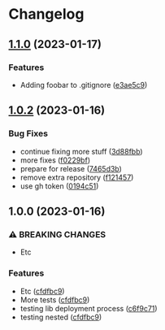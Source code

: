 # Changelog

## [1.1.0](https://github.com/josejulio/event-schemas-java/compare/v1.0.2...v1.1.0) (2023-01-17)


### Features

* Adding foobar to .gitignore ([e3ae5c9](https://github.com/josejulio/event-schemas-java/commit/e3ae5c99574de35c23bf21f8228103d9015f19a5))

## [1.0.2](https://github.com/josejulio/event-schemas-java/compare/v1.0.1...v1.0.2) (2023-01-16)


### Bug Fixes

* continue fixing more stuff ([3d88fbb](https://github.com/josejulio/event-schemas-java/commit/3d88fbbfa5759e4ca25eb3d981402ac692471c7d))
* more fixes ([f0229bf](https://github.com/josejulio/event-schemas-java/commit/f0229bf91dcc4e91c261d0813ec4b4f110b8a671))
* prepare for release ([7465d3b](https://github.com/josejulio/event-schemas-java/commit/7465d3b0db578bbfeab1523f5fd58bc4ffc9698c))
* remove extra repository ([f121457](https://github.com/josejulio/event-schemas-java/commit/f12145776dd5c718b7156d7e73ac6c40d6895602))
* use gh token ([0194c51](https://github.com/josejulio/event-schemas-java/commit/0194c518531da7e409dc1fe56c841eecc1b4c540))

## 1.0.0 (2023-01-16)


### ⚠ BREAKING CHANGES

* Etc

### Features

* Etc ([cfdfbc9](https://github.com/josejulio/event-schemas-java/commit/cfdfbc996e588fed5a3cd1b1eb745b0e81654060))
* More tests ([cfdfbc9](https://github.com/josejulio/event-schemas-java/commit/cfdfbc996e588fed5a3cd1b1eb745b0e81654060))
* testing lib deployment process ([c6f9c71](https://github.com/josejulio/event-schemas-java/commit/c6f9c71984c6af7de1256aac6b4b3003e7efc281))
* testing nested ([cfdfbc9](https://github.com/josejulio/event-schemas-java/commit/cfdfbc996e588fed5a3cd1b1eb745b0e81654060))
